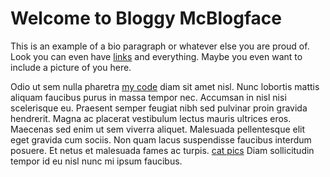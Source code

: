 # Welcome to Bloggy McBlogface

This is an example of a bio paragraph or whatever else you are proud of. Look
you can even have [links] and everything. Maybe you even want to include a
picture of you here.

Odio ut sem nulla pharetra [my code] diam sit amet nisl. Nunc lobortis mattis
aliquam faucibus purus in massa tempor nec. Accumsan in nisl nisi scelerisque
eu.  Praesent semper feugiat nibh sed pulvinar proin gravida hendrerit. Magna
ac placerat vestibulum lectus mauris ultrices eros.  Maecenas sed enim ut sem
viverra aliquet. Malesuada pellentesque elit eget gravida cum sociis. Non quam
lacus suspendisse faucibus interdum posuere. Et netus et malesuada fames ac
turpis. [cat pics] Diam sollicitudin tempor id eu nisl nunc mi ipsum faucibus.

[links]: http://bit.ly/4kb77v
[my code]: http://github.com
[cat pics]: http://github.com/glibsm/words
